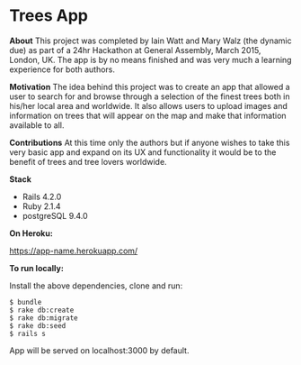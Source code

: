 
Trees App 
=============    

**About**
This project was completed by Iain Watt and Mary Walz (the dynamic due) as part of a 24hr Hackathon at General Assembly, March 2015, London, UK. The app is by no means finished and was very much a learning experience for both authors.  

**Motivation**
The idea behind this project was to create an app that allowed a user to search for and browse through a selection of the finest trees both in his/her local area and worldwide. It also allows users to upload images and information on trees that will appear on the map and make that information available to all. 

**Contributions**
At this time only the authors but if anyone wishes to take this very basic app and expand on its UX and functionality it would be to the benefit of trees and tree lovers worldwide.  

**Stack**

- Rails 4.2.0
- Ruby 2.1.4 
- postgreSQL 9.4.0
   

**On Heroku:**

https://app-name.herokuapp.com/


**To run locally:**

Install the above dependencies, clone and run:

    $ bundle
    $ rake db:create
    $ rake db:migrate
    $ rake db:seed
    $ rails s

App will be served on localhost:3000 by default.